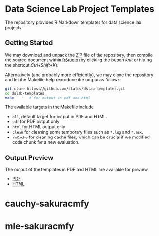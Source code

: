 Data Science Lab Project Templates
==============================

The repository provides R Markdown templates for data science lab projects.


## Getting Started

We may download and unpack the [ZIP][zip] file of the repository, then compile
the source document within [RStudio][rstudio] (by clicking the button *knit* or
hitting the shortcut *Ctrl+Shift+K*).

Alternatively (and probably more efficiently), we may clone the repository and
let the Makefile help reproduce the output as follows:

```bash
git clone https://github.com/statds/dslab-templates.git
cd dslab-templates
make       # for output in pdf and html
```

The available targets in the Makefile include

- `all`, default target for output in PDF and HTML.
- `pdf` for PDF output only
- `html`  for HTML output only
- `clean` for cleaning some temporary files such as `*.log` and `*.aux`.
- `rmCache` for cleaning cache files, which can be crucial if we modified
    code chunk for a new evaluation.


## Output Preview

The output of the templates in PDF and HTML are available for preview.

- [PDF](https://statds.github.io/dslab-templates/template.pdf)
- [HTML](https://statds.github.io/dslab-templates/)



[zip]: https://github.com/statds/dslab-templates/archive/master.zip
[rstudio]: https://www.rstudio.com/
# cauchy-sakuracmfy
# mle-sakuracmfy
